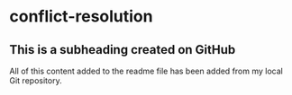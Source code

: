 # conflict-resolution

 ## This is a subheading created on GitHub

All of this content added to the readme file has been added from my local Git repository.
